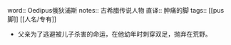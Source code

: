 word:: Oedipus俄狄浦斯
notes:: 古希腊传说人物
直译:: 肿痛的脚
tags:: [[pus脚]] [[人名/专有]]

- 父亲为了逃避被儿子杀害的命运，在他幼年时刺穿双足，抛弃在荒野。